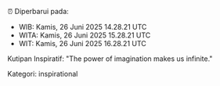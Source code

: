 ⏰ Diperbarui pada:
- WIB: Kamis, 26 Juni 2025 14.28.21 UTC
- WITA: Kamis, 26 Juni 2025 15.28.21 UTC
- WIT: Kamis, 26 Juni 2025 16.28.21 UTC

Kutipan Inspiratif:
"The power of imagination makes us infinite."


Kategori: inspirational

